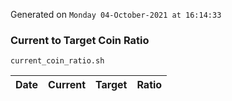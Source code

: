 Generated on `Monday 04-October-2021 at 16:14:33`

### Current to Target Coin Ratio
`current_coin_ratio.sh`

Date|Current|Target|Ratio
---|---|---|---
